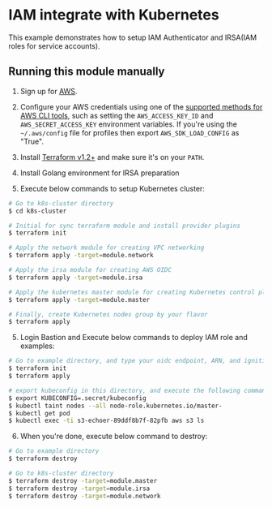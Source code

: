 # IAM integrate with Kubernetes
This example demonstrates how to setup IAM Authenticator and IRSA(IAM roles for service accounts).

## Running this module manually

1. Sign up for [AWS](https://aws.amazon.com/).
2. Configure your AWS credentials using one of the [supported methods for AWS CLI
   tools](https://docs.aws.amazon.com/cli/latest/userguide/cli-chap-getting-started.html), such as setting the
   `AWS_ACCESS_KEY_ID` and `AWS_SECRET_ACCESS_KEY` environment variables. If you're using the `~/.aws/config` file for profiles then export `AWS_SDK_LOAD_CONFIG` as "True".
3. Install [Terraform v1.2+](https://www.terraform.io/) and make sure it's on your `PATH`.

4. Install Golang environment for IRSA preparation

5. Execute below commands to setup Kubernetes cluster:

```sh
# Go to k8s-cluster directory
$ cd k8s-cluster

# Initial for sync terraform module and install provider plugins
$ terraform init

# Apply the network module for creating VPC networking
$ terraform apply -target=module.network

# Apply the irsa module for creating AWS OIDC
$ terraform apply -target=module.irsa

# Apply the kubernetes master module for creating Kubernetes control plane nodes
$ terraform apply -target=module.master

# Finally, create Kubernetes nodes group by your flavor
$ terraform apply
```

5. Login Bastion and Execute below commands to deploy IAM role and examples:

```sh
# Go to example directory, and type your oidc endpoint, ARN, and ignition bucket name.
$ terraform init
$ terraform apply

# export kubeconfig in this directory, and execute the following commands
$ export KUBECONFIG=.secret/kubeconfig
$ kubectl taint nodes --all node-role.kubernetes.io/master-
$ kubectl get pod
$ kubectl exec -ti s3-echoer-89ddf8b7f-82pfb aws s3 ls
```

6. When you're done, execute below command to destroy:

```sh
# Go to example directory
$ terraform destroy

# Go to k8s-cluster directory
$ terraform destroy -target=module.master
$ terraform destroy -target=module.irsa
$ terraform destroy -target=module.network
```